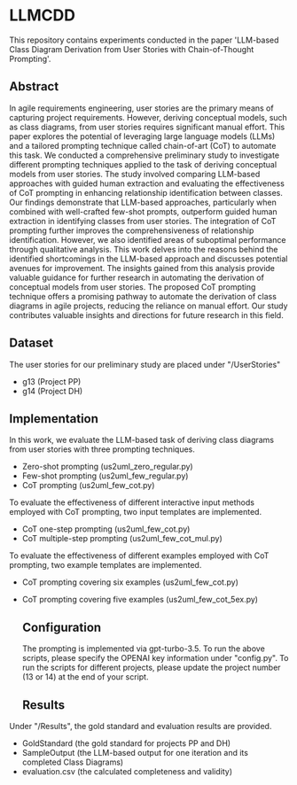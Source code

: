 # LLMCDD
This repository contains experiments conducted in the paper 'LLM-based Class Diagram Derivation from User Stories with Chain-of-Thought Prompting'.

## Abstract
In agile requirements engineering, user stories are the primary means of capturing project requirements. However, deriving conceptual models, such as class diagrams, from user stories requires significant manual effort. This paper explores the potential of leveraging large language models (LLMs) and a tailored prompting technique called chain-of-art (CoT) to automate this task. We conducted a comprehensive preliminary study to investigate different prompting techniques applied to the task of deriving conceptual models from user stories. The study involved comparing LLM-based approaches with guided human extraction and evaluating the effectiveness of CoT prompting in enhancing relationship identification between classes. Our findings demonstrate that LLM-based approaches, particularly when combined with well-crafted few-shot prompts, outperform guided human extraction in identifying classes from user stories. The integration of CoT prompting further improves the comprehensiveness of relationship identification. However, we also identified areas of suboptimal performance through qualitative analysis. This work delves into the reasons behind the identified shortcomings in the LLM-based approach and discusses potential avenues for improvement. The insights gained from this analysis provide valuable guidance for further research in automating the derivation of conceptual models from user stories. The proposed CoT prompting technique offers a promising pathway to automate the derivation of class diagrams in agile projects, reducing the reliance on manual effort. Our study contributes valuable insights and directions for future research in this field.

## Dataset
The user stories for our preliminary study are placed under "/UserStories"
- g13 (Project PP)
- g14 (Project DH)

## Implementation
In this work, we evaluate the LLM-based task of deriving class diagrams from user stories with three prompting techniques.
- Zero-shot prompting (us2uml_zero_regular.py)
- Few-shot prompting (us2uml_few_regular.py)
- CoT prompting (us2uml_few_cot.py)

To evaluate the effectiveness of different interactive input methods employed with CoT prompting, two input templates are implemented.
- CoT one-step prompting (us2uml_few_cot.py)
- CoT multiple-step prompting (us2uml_few_cot_mul.py)

To evaluate the effectiveness of different examples employed with CoT prompting, two example templates are implemented.
- CoT prompting covering six examples (us2uml_few_cot.py)
- CoT prompting covering five examples (us2uml_few_cot_5ex.py)

  ## Configuration
  The prompting is implemented via gpt-turbo-3.5. To run the above scripts, please specify the OPENAI key information under "config.py".
  To run the scripts for different projects, please update the project number (13 or 14) at the end of your script.

  ## Results
 Under "/Results", the gold standard and evaluation results are provided.
 - GoldStandard (the gold standard for projects PP and DH)
 - SampleOutput (the LLM-based output for one iteration and its completed Class Diagrams)
 - evaluation.csv (the calculated completeness and validity)
